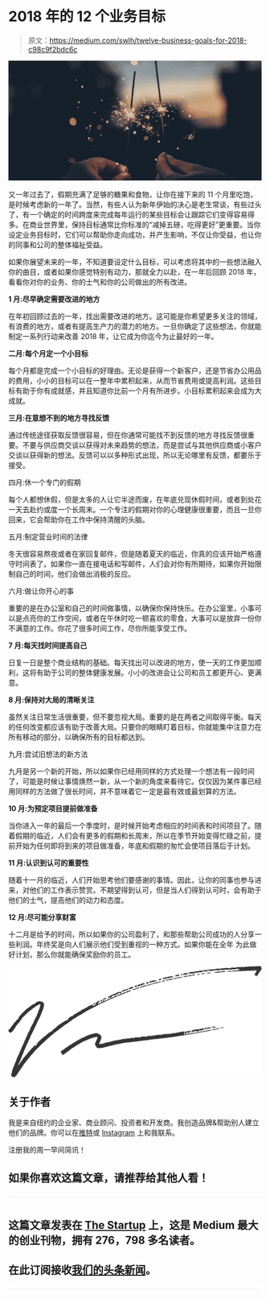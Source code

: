 # 2018 年的 12 个业务目标

> 原文：<https://medium.com/swlh/twelve-business-goals-for-2018-c98c9f2bdc6c>

![](img/5635ce976604b89eca545743c864a6d6.png)

又一年过去了，假期充满了足够的糖果和食物，让你在接下来的 11 个月里吃饱，是时候考虑新的一年了。当然，有些人认为新年伊始的决心是老生常谈，有些过头了，有一个确定的时间跨度来完成每年运行的某些目标会让跟踪它们变得容易得多。在商业世界里，保持目标通常比你标准的“减掉五磅，吃得更好”更重要。当你设定业务目标时，它们可以帮助你走向成功，并产生影响，不仅让你受益，也让你的同事和公司的整体福祉受益。

如果你展望未来的一年，不知道要设定什么目标，可以考虑将其中的一些想法融入你的曲目，或者如果你感觉特别有动力，那就全力以赴，在一年后回顾 2018 年，看看你对你的业务、你的士气和你的公司做出的所有改进。

**1 月:尽早确定需要改进的地方**

在年初回顾过去的一年，找出需要改进的地方。这可能是你希望更多关注的领域，有浪费的地方，或者有提高生产力的潜力的地方。一旦你确定了这些想法，你就能制定一系列行动来改善 2018 年，让它成为你迄今为止最好的一年。

**二月:每个月定一个小目标**

每个月都是完成一个小目标的好理由。无论是获得一个新客户，还是节省办公用品的费用，小小的目标可以在一整年中累积起来，从而节省费用或提高利润。这些目标有助于你有成就感，并且知道你比前一个月有所进步。小目标累积起来会成为大成就。

**三月:在意想不到的地方寻找反馈**

通过传统途径获取反馈很容易，但在你通常可能找不到反馈的地方寻找反馈很重要。不要与供应商交谈以获得对未来趋势的想法，而是尝试与其他供应商或小客户交谈以获得新的想法。反馈可以以多种形式出现，所以无论哪里有反馈，都要乐于接受。

四月:休一个专门的假期

每个人都想休假，但是太多的人让它半途而废，在年底兑现休假时间，或者到处花一天去赴约或度一个长周末。一个专注的假期对你的心理健康很重要，而且一旦你回来，它会帮助你在工作中保持清醒的头脑。

五月:制定营业时间的法律

冬天很容易熬夜或者在家回复邮件，但是随着夏天的临近，你真的应该开始严格遵守时间表了。如果你一直在接电话和写邮件，人们会对你有所期待，如果你开始限制自己的时间，他们会做出消极的反应。

六月:做让你开心的事

重要的是在办公室和自己的时间做事情，以确保你保持快乐。在办公室里，小事可以是点亮你的工作空间，或者在午休时吃一顿喜欢的零食，大事可以是放弃一份你不满意的工作。你花了很多时间工作，尽你所能享受工作。

**7 月:每天找时间提高自己**

日复一日是整个商业结构的基础。每天找出可以改进的地方，使一天的工作更加顺利，这将有助于公司的整体健康发展。小小的改进会让公司和员工都更开心、更满意。

**8 月:保持对大局的清晰关注**

虽然关注日常生活很重要，但不要忽视大局。重要的是在两者之间取得平衡。每天的任何改变都应该有助于改善大局。只要你的眼睛盯着目标，你就能集中注意力在所有移动的部分，以确保所有的目标都达到。

九月:尝试旧想法的新方法

九月是另一个新的开始，所以如果你已经用同样的方式处理一个想法有一段时间了，可能是时候让事情焕然一新，从一个新的角度来看待它。仅仅因为某件事已经用同样的方法做了很长时间，并不意味着它一定是最有效或最划算的方法。

**10 月:为预定项目提前做准备**

当你进入一年的最后一个季度时，是时候开始考虑相应的时间表和时间项目了。随着假期的临近，人们会有更多的假期和长周末，所以在季节开始变得忙碌之前，提前开始为任何即将到来的项目做准备，年底和假期的匆忙会使项目落后于计划。

**11 月:认识到认可的重要性**

随着十一月的临近，人们开始思考他们要感谢的事情。因此，让你的同事也参与进来，对他们的工作表示赞赏。不期望得到认可，但是当人们得到认可时，会有助于他们的士气，提高他们的动力和态度。

**12 月:尽可能分享财富**

十二月是给予的时间，所以如果你的公司盈利了，和那些帮助公司成功的人分享一些利润。年终奖是向人们展示他们受到重视的一种方式。如果你能在全年
为此做好计划，那么你就能确保奖励你的员工。

![](img/385caab865cb5b0f5a9baf8cea00782e.png)

## 关于作者

我是来自纽约的企业家、商业顾问、投资者和开发商。我创造品牌&帮助别人建立他们的品牌。你可以在[推特](http://twitter.com/vinnygaliano)或 [Instagram](http://instagram.com/vinnygaliano) 上和我联系。

注册我的周一早间简讯！

## 如果你喜欢这篇文章，请推荐给其他人看！

![](img/731acf26f5d44fdc58d99a6388fe935d.png)

## 这篇文章发表在 [The Startup](https://medium.com/swlh) 上，这是 Medium 最大的创业刊物，拥有 276，798 多名读者。

## 在此订阅接收[我们的头条新闻](http://growthsupply.com/the-startup-newsletter/)。

![](img/731acf26f5d44fdc58d99a6388fe935d.png)